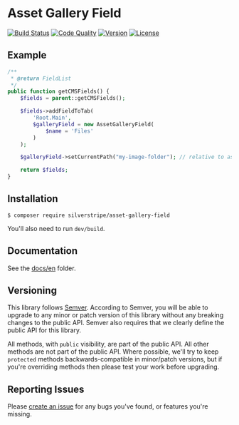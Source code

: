 # Asset Gallery Field

[![Build Status](http://img.shields.io/travis/open-sausages/silverstripe-asset-gallery-field.svg?style=flat-square)](https://travis-ci.org/open-sausages/silverstripe-asset-gallery-field)
[![Code Quality](http://img.shields.io/scrutinizer/g/open-sausages/silverstripe-asset-gallery-field.svg?style=flat-square)](https://scrutinizer-ci.com/g/open-sausages/silverstripe-asset-gallery-field)
[![Version](http://img.shields.io/packagist/v/silverstripe/asset-gallery-field.svg?style=flat-square)](https://packagist.org/packages/silverstripe/silverstripe-asset-gallery-field)
[![License](http://img.shields.io/packagist/l/silverstripe/asset-gallery-field.svg?style=flat-square)](LICENSE.md)

## Example

```php
/**
 * @return FieldList
 */
public function getCMSFields() {
	$fields = parent::getCMSFields();

	$fields->addFieldToTab(
		'Root.Main',
		$galleryField = new AssetGalleryField(
			$name = 'Files'
		)
	);

	$galleryField->setCurrentPath("my-image-folder"); // relative to assets

	return $fields;
}
```

## Installation

```
$ composer require silverstripe/asset-gallery-field
```

You'll also need to run `dev/build`.

## Documentation

See the [docs/en](docs/en/introduction.md) folder.

## Versioning

This library follows [Semver](http://semver.org). According to Semver, you will be able to upgrade to any minor or patch version of this library without any breaking changes to the public API. Semver also requires that we clearly define the public API for this library.

All methods, with `public` visibility, are part of the public API. All other methods are not part of the public API. Where possible, we'll try to keep `protected` methods backwards-compatible in minor/patch versions, but if you're overriding methods then please test your work before upgrading.

## Reporting Issues

Please [create an issue](http://github.com/open-sausages/silverstripe-asset-gallery-field/issues) for any bugs you've found, or features you're missing.
